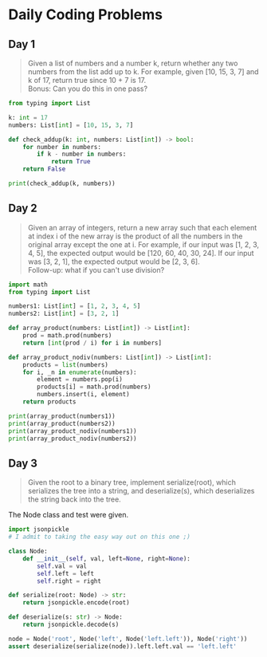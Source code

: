 # Daily Coding Problems

## Day 1
>Given a list of numbers and a number k, return whether any two numbers from the list add up to k.
For example, given [10, 15, 3, 7] and k of 17, return true since 10 + 7 is 17.  
>Bonus: Can you do this in one pass?
```python
from typing import List

k: int = 17
numbers: List[int] = [10, 15, 3, 7]

def check_addup(k: int, numbers: List[int]) -> bool:
    for number in numbers:
        if k - number in numbers:
            return True
    return False

print(check_addup(k, numbers))
```

## Day 2
>Given an array of integers, return a new array such that each element at index i of the new array is the product of all the numbers in the original array except the one at i. For example, if our input was [1, 2, 3, 4, 5], the expected output would be [120, 60, 40, 30, 24]. If our input was [3, 2, 1], the expected output would be [2, 3, 6].  
>Follow-up: what if you can't use division?
```python
import math
from typing import List

numbers1: List[int] = [1, 2, 3, 4, 5]
numbers2: List[int] = [3, 2, 1]

def array_product(numbers: List[int]) -> List[int]:
    prod = math.prod(numbers)
    return [int(prod / i) for i in numbers]

def array_product_nodiv(numbers: List[int]) -> List[int]:
    products = list(numbers)
    for i, _n in enumerate(numbers):
        element = numbers.pop(i)
        products[i] = math.prod(numbers)
        numbers.insert(i, element)
    return products

print(array_product(numbers1))
print(array_product(numbers2))
print(array_product_nodiv(numbers1))
print(array_product_nodiv(numbers2))
```

## Day 3
>Given the root to a binary tree, implement serialize(root), which serializes the tree into a string, and deserialize(s), which deserializes the string back into the tree.  

The Node class and test were given.  
```python
import jsonpickle
# I admit to taking the easy way out on this one ;)

class Node:
    def __init__(self, val, left=None, right=None):
        self.val = val
        self.left = left
        self.right = right

def serialize(root: Node) -> str:
    return jsonpickle.encode(root)

def deserialize(s: str) -> Node:
    return jsonpickle.decode(s)

node = Node('root', Node('left', Node('left.left')), Node('right'))
assert deserialize(serialize(node)).left.left.val == 'left.left'
```
